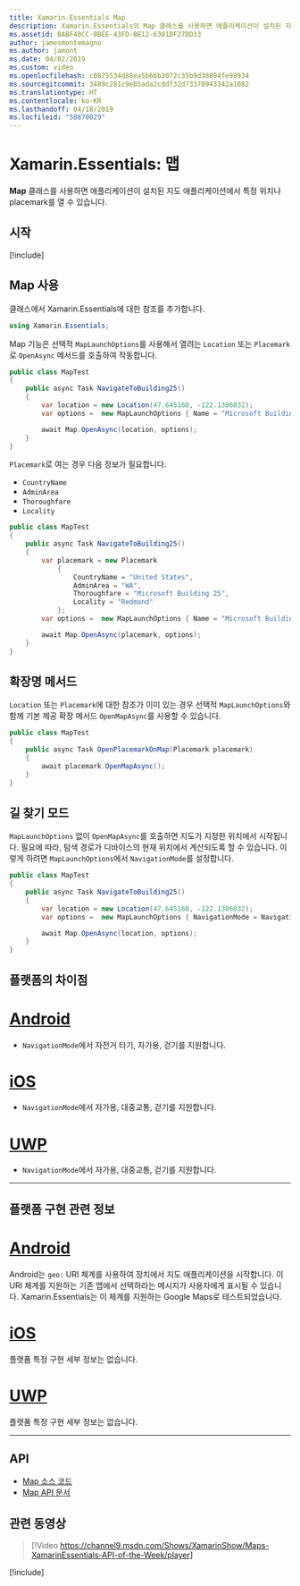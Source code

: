 ```yaml
---
title: Xamarin.Essentials Map
description: Xamarin.Essentials의 Map 클래스를 사용하면 애플리케이션이 설치된 지도 애플리케이션에서 특정 위치나 placemark를 열 수 있습니다.
ms.assetid: BABF40CC-8BEE-43FD-BE12-6301DF27DD33
author: jamesmontemagno
ms.author: jamont
ms.date: 04/02/2019
ms.custom: video
ms.openlocfilehash: c0875534d88ea5b66b3072c35b9d38894fe98934
ms.sourcegitcommit: 3489c281c9eb5ada2cddf32d73370943342a1082
ms.translationtype: HT
ms.contentlocale: ko-KR
ms.lasthandoff: 04/18/2019
ms.locfileid: "58870029"
---
```

# <a name="xamarinessentials-map"></a>Xamarin.Essentials: 맵

**Map** 클래스를 사용하면 애플리케이션이 설치된 지도 애플리케이션에서 특정 위치나 placemark를 열 수 있습니다.

## <a name="get-started"></a>시작

[!include[](~/essentials/includes/get-started.md)]

## <a name="using-map"></a>Map 사용

클래스에서 Xamarin.Essentials에 대한 참조를 추가합니다.

```csharp
using Xamarin.Essentials;
```

Map 기능은 선택적 `MapLaunchOptions`를 사용해서 열려는 `Location` 또는 `Placemark`로 `OpenAsync` 메서드를 호출하여 작동합니다.

```csharp
public class MapTest
{
    public async Task NavigateToBuilding25()
    {
        var location = new Location(47.645160, -122.1306032);
        var options =  new MapLaunchOptions { Name = "Microsoft Building 25" };

        await Map.OpenAsync(location, options);
    }
}
```

`Placemark`로 여는 경우 다음 정보가 필요합니다.

- `CountryName`
- `AdminArea`
- `Thoroughfare`
- `Locality`

```csharp
public class MapTest
{
    public async Task NavigateToBuilding25()
    {
        var placemark = new Placemark
            {
                CountryName = "United States",
                AdminArea = "WA",
                Thoroughfare = "Microsoft Building 25",
                Locality = "Redmond"
            };
        var options =  new MapLaunchOptions { Name = "Microsoft Building 25" };

        await Map.OpenAsync(placemark, options);
    }
}
```

## <a name="extension-methods"></a>확장명 메서드

`Location` 또는 `Placemark`에 대한 참조가 이미 있는 경우 선택적 `MapLaunchOptions`와 함께 기본 제공 확장 메서드 `OpenMapAsync`를 사용할 수 있습니다.

```csharp
public class MapTest
{
    public async Task OpenPlacemarkOnMap(Placemark placemark)
    {
        await placemark.OpenMapAsync();
    }
}
```

## <a name="directions-mode"></a>길 찾기 모드

`MapLaunchOptions` 없이 `OpenMapAsync`를 호출하면 지도가 지정한 위치에서 시작됩니다. 필요에 따라, 탐색 경로가 디바이스의 현재 위치에서 계산되도록 할 수 있습니다. 이렇게 하려면 `MapLaunchOptions`에서 `NavigationMode`를 설정합니다.

```csharp
public class MapTest
{
    public async Task NavigateToBuilding25()
    {
        var location = new Location(47.645160, -122.1306032);
        var options =  new MapLaunchOptions { NavigationMode = NavigationMode.Driving };

        await Map.OpenAsync(location, options);
    }
}
```

## <a name="platform-differences"></a>플랫폼의 차이점

# <a name="androidtabandroid"></a>[Android](#tab/android)

- `NavigationMode`에서 자전거 타기, 자가용, 걷기를 지원합니다.

# <a name="iostabios"></a>[iOS](#tab/ios)

- `NavigationMode`에서 자가용, 대중교통, 걷기를 지원합니다.

# <a name="uwptabuwp"></a>[UWP](#tab/uwp)

- `NavigationMode`에서 자가용, 대중교통, 걷기를 지원합니다.

--------------

## <a name="platform-implementation-specifics"></a>플랫폼 구현 관련 정보

# <a name="androidtabandroid"></a>[Android](#tab/android)

Android는 `geo:` URI 체계를 사용하여 장치에서 지도 애플리케이션을 시작합니다. 이 URI 체계를 지원하는 기존 앱에서 선택하라는 메시지가 사용자에게 표시될 수 있습니다.  Xamarin.Essentials는 이 체계를 지원하는 Google Maps로 테스트되었습니다.

# <a name="iostabios"></a>[iOS](#tab/ios)

플랫폼 특정 구현 세부 정보는 없습니다.

# <a name="uwptabuwp"></a>[UWP](#tab/uwp)

플랫폼 특정 구현 세부 정보는 없습니다.

--------------

## <a name="api"></a>API

- [Map 소스 코드](https://github.com/xamarin/Essentials/tree/master/Xamarin.Essentials/Map)
- [Map API 문서](xref:Xamarin.Essentials.Map)

## <a name="related-video"></a>관련 동영상

> [!Video https://channel9.msdn.com/Shows/XamarinShow/Maps-XamarinEssentials-API-of-the-Week/player]

[!include[](~/essentials/includes/xamarin-show-essentials.md)]

